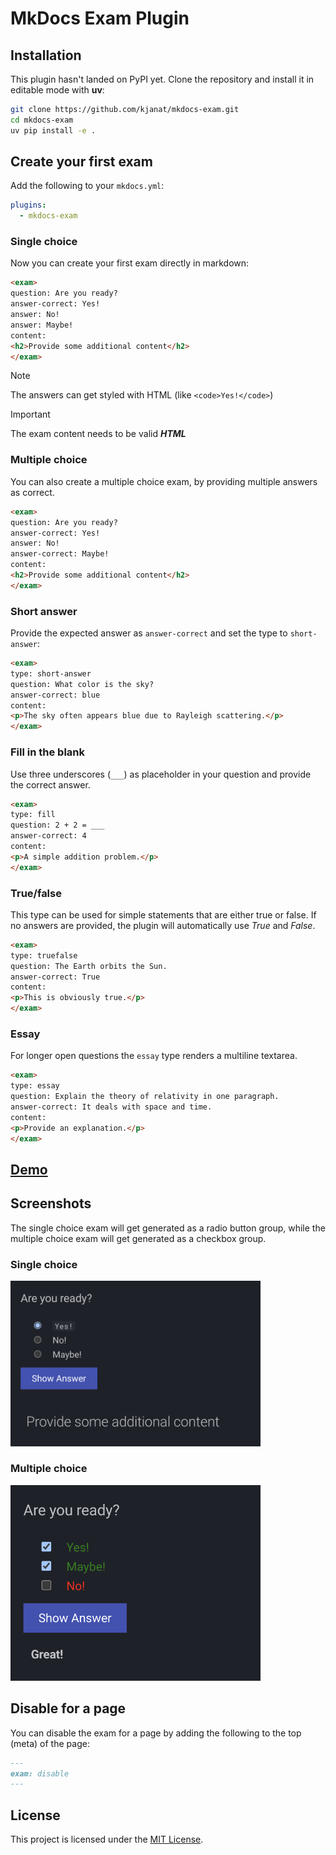 # MkDocs Exam Plugin

## Installation

This plugin hasn't landed on PyPI yet. Clone the repository and install it in editable mode with **uv**:

```bash
git clone https://github.com/kjanat/mkdocs-exam.git
cd mkdocs-exam
uv pip install -e .
```

## Create your first exam

Add the following to your `mkdocs.yml`:

```yaml
plugins:
  - mkdocs-exam
```

### Single choice

Now you can create your first exam directly in markdown:

```markdown
<exam>
question: Are you ready?
answer-correct: Yes!
answer: No!
answer: Maybe!
content:
<h2>Provide some additional content</h2>
</exam>
```

> [!NOTE]
> The answers can get styled with HTML (like `<code>Yes!</code>`)

> [!IMPORTANT]
> The exam content needs to be valid **_HTML_**

### Multiple choice

You can also create a multiple choice exam, by providing multiple answers as correct.

```markdown
<exam>
question: Are you ready?
answer-correct: Yes!
answer: No!
answer-correct: Maybe!
content:
<h2>Provide some additional content</h2>
</exam>
```

### Short answer

Provide the expected answer as `answer-correct` and set the type to `short-answer`:

```markdown
<exam>
type: short-answer
question: What color is the sky?
answer-correct: blue
content:
<p>The sky often appears blue due to Rayleigh scattering.</p>
</exam>
```

### Fill in the blank

Use three underscores (`___`) as placeholder in your question and provide the correct answer.

```markdown
<exam>
type: fill
question: 2 + 2 = ___
answer-correct: 4
content:
<p>A simple addition problem.</p>
</exam>
```

### True/false

This type can be used for simple statements that are either true or false. If no
answers are provided, the plugin will automatically use *True* and *False*.

```markdown
<exam>
type: truefalse
question: The Earth orbits the Sun.
answer-correct: True
content:
<p>This is obviously true.</p>
</exam>
```

### Essay

For longer open questions the `essay` type renders a multiline textarea.

```markdown
<exam>
type: essay
question: Explain the theory of relativity in one paragraph.
answer-correct: It deals with space and time.
content:
<p>Provide an explanation.</p>
</exam>
```

## [Demo](https://kjanat.github.io/mkdocs-exam/)

## Screenshots

The single choice exam will get generated as a radio button group, while the multiple choice exam will get generated as a checkbox group.

### Single choice

<img src="assets/images/exam.png" width="400rem">

### Multiple choice

<img src="assets/images/exam-multi.png" width="400rem">

## Disable for a page

You can disable the exam for a page by adding the following to the top (meta) of the page:

```markdown
---
exam: disable
---
```

## License

This project is licensed under the [MIT License](LICENSE).
